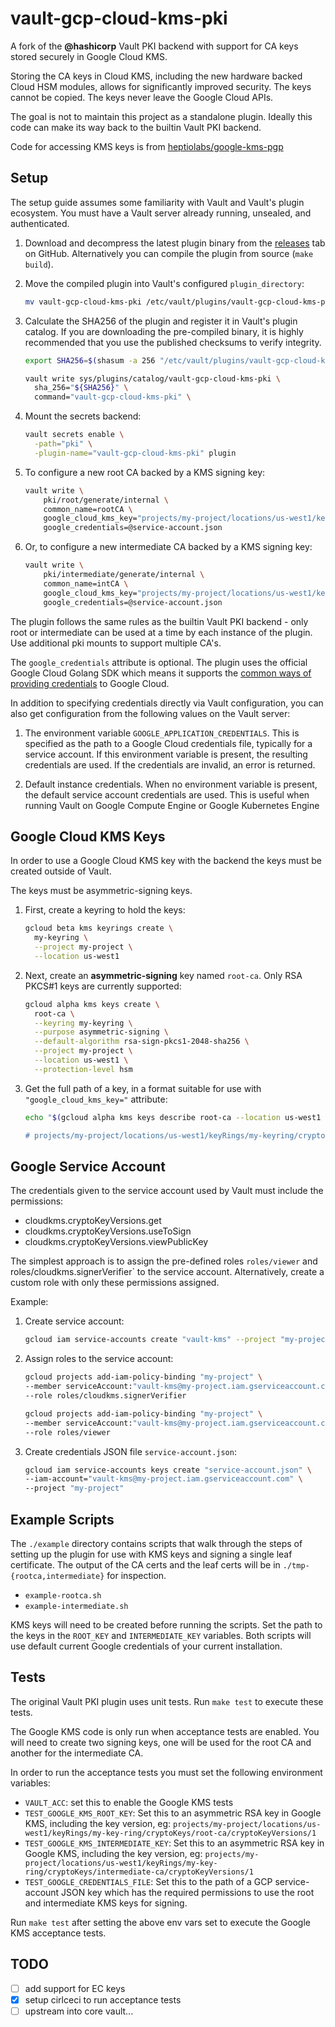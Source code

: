vault-gcp-cloud-kms-pki
=======================

A fork of the **@hashicorp** Vault PKI backend with support for CA keys stored securely in
Google Cloud KMS.

Storing the CA keys in Cloud KMS, including the new hardware backed Cloud HSM modules, allows for
significantly improved security. The keys cannot be copied. The keys never leave the Google Cloud
APIs.

The goal is not to maintain this project as a standalone plugin. Ideally this code can make its
way back to the builtin Vault PKI backend.

Code for accessing KMS keys is from [heptiolabs/google-kms-pgp](https://github.com/heptiolabs/google-kms-pgp)

Setup
-----

The setup guide assumes some familiarity with Vault and Vault's plugin
ecosystem. You must have a Vault server already running, unsealed, and
authenticated.

1. Download and decompress the latest plugin binary from the [releases](https://github.com/joemiller/vault-gcp-cloud-kms-pki/releases)
   tab on GitHub. Alternatively you can compile the plugin from source (`make build`).

2. Move the compiled plugin into Vault's configured `plugin_directory`:

    ```sh
    mv vault-gcp-cloud-kms-pki /etc/vault/plugins/vault-gcp-cloud-kms-pki
    ```

3. Calculate the SHA256 of the plugin and register it in Vault's plugin catalog.
   If you are downloading the pre-compiled binary, it is highly recommended that
   you use the published checksums to verify integrity.

    ```sh
    export SHA256=$(shasum -a 256 "/etc/vault/plugins/vault-gcp-cloud-kms-pki" | cut -d' ' -f1)

    vault write sys/plugins/catalog/vault-gcp-cloud-kms-pki \
      sha_256="${SHA256}" \
      command="vault-gcp-cloud-kms-pki" \
    ```

4. Mount the secrets backend:

    ```sh
    vault secrets enable \
      -path="pki" \
      -plugin-name="vault-gcp-cloud-kms-pki" plugin
    ```

5. To configure a new root CA backed by a KMS signing key:

    ```sh
    vault write \
        pki/root/generate/internal \
        common_name=rootCA \
        google_cloud_kms_key="projects/my-project/locations/us-west1/keyRings/my-keyring/cryptoKeys/root-ca/cryptoKeyVersions/1" \
        google_credentials=@service-account.json
    ```

6. Or, to configure a new intermediate CA backed by a KMS signing key:

    ```sh
    vault write \
        pki/intermediate/generate/internal \
        common_name=intCA \
        google_cloud_kms_key="projects/my-project/locations/us-west1/keyRings/my-keyring/cryptoKeys/root-ca/cryptoKeyVersions/1" \
        google_credentials=@service-account.json
    ```

The plugin follows the same rules as the builtin Vault PKI backend - only root or intermediate
can be used at a time by each instance of the plugin. Use additional pki mounts to support
multiple CA's.

The `google_credentials` attribute is optional. The plugin uses the official Google Cloud Golang SDK
which means it supports the [common ways of providing credentials](https://cloud.google.com/docs/authentication/production#providing_credentials_to_your_application)
to Google Cloud.

In addition to specifying credentials directly via Vault configuration, you can also get
configuration from the following values on the Vault server:

1. The environment variable `GOOGLE_APPLICATION_CREDENTIALS`. This is specified as the path to a
   Google Cloud credentials file, typically for a service account. If this environment variable
   is present, the resulting credentials are used. If the credentials are invalid, an error is
   returned.

2. Default instance credentials. When no environment variable is present, the default service
   account credentials are used. This is useful when running Vault on Google Compute Engine or
   Google Kubernetes Engine

Google Cloud KMS Keys
---------------------

In order to use a Google Cloud KMS key with the backend the keys must be created outside of Vault.

The keys must be asymmetric-signing keys.

1. First, create a keyring to hold the keys:

    ```sh
    gcloud beta kms keyrings create \
      my-keyring \
      --project my-project \
      --location us-west1
    ```

2. Next, create an **asymmetric-signing** key named `root-ca`. Only RSA PKCS#1 keys are currently
   supported:

    ```sh
    gcloud alpha kms keys create \
      root-ca \
      --keyring my-keyring \
      --purpose asymmetric-signing \
      --default-algorithm rsa-sign-pkcs1-2048-sha256 \
      --project my-project \
      --location us-west1 \
      --protection-level hsm
    ```

3. Get the full path of a key, in a format suitable for use with `"google_cloud_kms_key="` attribute:

    ```sh
    echo "$(gcloud alpha kms keys describe root-ca --location us-west1 --keyring my-keyring --project my-project --format="value(name)")/cryptoKeyVersions/1

    # projects/my-project/locations/us-west1/keyRings/my-keyring/cryptoKeys/root-ca/cryptoKeyVersions/1`
    ```

Google Service Account
----------------------

The credentials given to the service account used by Vault must include the permissions:

* cloudkms.cryptoKeyVersions.get
* cloudkms.cryptoKeyVersions.useToSign
* cloudkms.cryptoKeyVersions.viewPublicKey

The simplest approach is to assign the pre-defined roles `roles/viewer` and
roles/cloudkms.signerVerifier` to the service account. Alternatively, create
a custom role with only these permissions assigned.

Example:

1. Create service account:

    ```sh
    gcloud iam service-accounts create "vault-kms" --project "my-project"
    ```

2. Assign roles to the service account:

    ```sh
    gcloud projects add-iam-policy-binding "my-project" \
    --member serviceAccount:"vault-kms@my-project.iam.gserviceaccount.com" \
    --role roles/cloudkms.signerVerifier

    gcloud projects add-iam-policy-binding "my-project" \
    --member serviceAccount:"vault-kms@my-project.iam.gserviceaccount.com" \
    --role roles/viewer
    ```

3. Create credentials JSON file `service-account.json`:

    ```sh
    gcloud iam service-accounts keys create "service-account.json" \
    --iam-account="vault-kms@my-project.iam.gserviceaccount.com" \
    --project "my-project"
    ```

Example Scripts
---------------

The `./example` directory contains scripts that walk through the steps of setting up the plugin
for use with KMS keys and signing a single leaf certificate. The output of the CA certs and
the leaf certs will be in `./tmp-{rootca,intermediate}` for inspection.

* `example-rootca.sh`
* `example-intermediate.sh`

KMS keys will need to be created before running the scripts. Set the path to the keys
in the `ROOT_KEY` and `INTERMEDIATE_KEY` variables. Both scripts will use default current
Google credentials of your current installation.

Tests
-----

The original Vault PKI plugin uses unit tests. Run `make test` to execute these tests.

The Google KMS code is only run when acceptance tests are enabled. You will need to create two signing keys, one will
be used for the root CA and another for the intermediate CA.

In order to run the acceptance tests you must set the following environment variables:

* `VAULT_ACC`: set this to enable the Google KMS tests
* `TEST_GOOGLE_KMS_ROOT_KEY`: Set this to an asymmetric RSA key in Google KMS, including the key version, eg:
  `projects/my-project/locations/us-west1/keyRings/my-key-ring/cryptoKeys/root-ca/cryptoKeyVersions/1`
* `TEST_GOOGLE_KMS_INTERMEDIATE_KEY`: Set this to an asymmetric RSA key in Google KMS, including the key version, eg:
  `projects/my-project/locations/us-west1/keyRings/my-key-ring/cryptoKeys/intermediate-ca/cryptoKeyVersions/1`
* `TEST_GOOGLE_CREDENTIALS_FILE`: Set this to the path of a GCP service-account JSON key which has the required
  permissions to use the root and intermediate KMS keys for signing.

Run `make test` after setting the above env vars set to execute the Google KMS acceptance tests.

TODO
----

* [ ] add support for EC keys
* [x] setup cirlceci to run acceptance tests
* [ ] upstream into core vault...